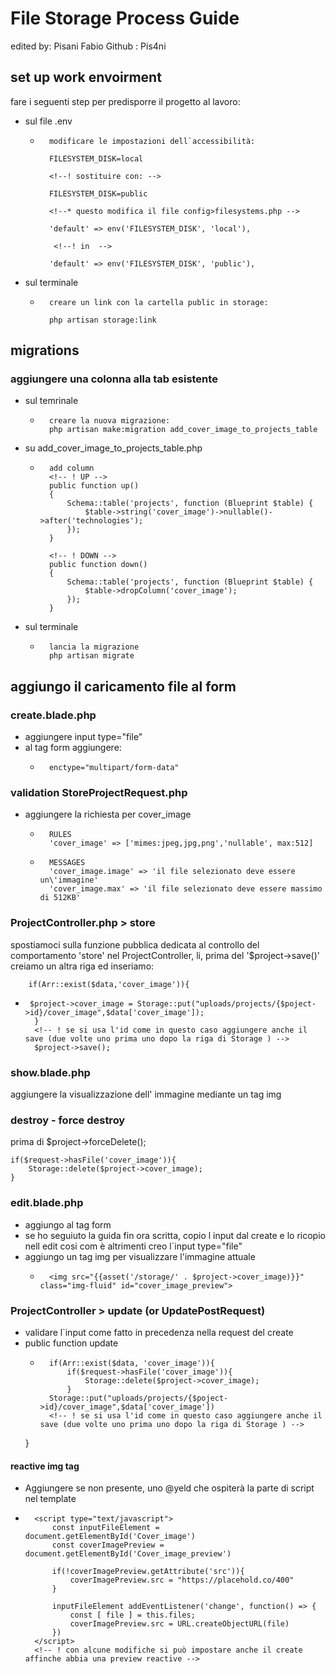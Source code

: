 # File Storage Process Guide 

edited by: Pisani Fabio
Github : Pis4ni

## set up work envoirment

fare i seguenti step per predisporre il progetto al lavoro:
- sul file .env
    -       modificare le impostazioni dell`accessibilità:

            FILESYSTEM_DISK=local

            <!--! sostituire con: -->

            FILESYSTEM_DISK=public

            <!--* questo modifica il file config>filesystems.php -->

            'default' => env('FILESYSTEM_DISK', 'local'),

             <!--! in  -->

            'default' => env('FILESYSTEM_DISK', 'public'),


- sul terminale
    -       creare un link con la cartella public in storage:
            
            php artisan storage:link

## migrations

### aggiungere una colonna alla tab esistente

- sul temrinale
    -       creare la nuova migrazione:
            php artisan make:migration add_cover_image_to_projects_table

- su add_cover_image_to_projects_table.php
    -       add column
            <!-- ! UP -->
            public function up()
            {
                Schema::table('projects', function (Blueprint $table) {
                    $table->string('cover_image')->nullable()->after('technologies');
                });
            }

            <!-- ! DOWN -->
            public function down()
            {
                Schema::table('projects', function (Blueprint $table) {
                    $table->dropColumn('cover_image');
                });
            }


- sul terminale
    -       lancia la migrazione
            php artisan migrate



## aggiungo il caricamento file al form

### create.blade.php

- aggiungere input type="file"
- al tag form aggiungere:
    -       enctype="multipart/form-data"


### validation StoreProjectRequest.php

-  aggiungere la richiesta per cover_image 
    -       RULES
            'cover_image' => ['mimes:jpeg,jpg,png','nullable', max:512]

    -       MESSAGES
            'cover_image.image' => 'il file selezionato deve essere un\'immagine'
            'cover_image.max' => 'il file selezionato deve essere massimo di 512KB'

### ProjectController.php > store

spostiamoci sulla funzione pubblica dedicata al controllo del comportamento 'store'
nel ProjectController, li, prima del '$project->save()' creiamo un altra riga ed inseriamo:
        <!-- ! ATTENZIONE SE SI USA L'ID NEL PATH IL TUTTO ANDRÀ SCRITTO DOPO IL ->save() -->
        
        if(Arr::exist($data,'cover_image')){
-      $project->cover_image = Storage::put("uploads/projects/{$poject->id}/cover_image",$data['cover_image']);
        }
        <!-- ! se si usa l'id come in questo caso aggiungere anche il save (due volte uno prima uno dopo la riga di Storage ) -->
        $project->save();


### show.blade.php

aggiungere la visualizzazione dell' immagine mediante un tag img

### destroy - force destroy

prima di $project->forceDelete();
    
    if($request->hasFile('cover_image')){
        Storage::delete($project->cover_image);
    }

### edit.blade.php
- aggiungo al tag form 
- se ho seguiuto la guida fin ora scritta, copio l input dal create e lo ricopio nell edit cosi com è
altrimenti creo l`input type="file"
- aggiungo un tag img per visualizzare l'immagine attuale 
    -       <img src="{{asset('/storage/' . $project->cover_image)}}" class="img-fluid" id="cover_image_preview">

### ProjectController > update (or UpdatePostRequest)

- validare l`input come fatto in precedenza nella request del create
- public function update   
    -       if(Arr::exist($data, 'cover_image')){
                if($request->hasFile('cover_image')){
                    Storage::delete($project->cover_image);
                }
            Storage::put("uploads/projects/{$poject->id}/cover_image",$data['cover_image'])
            <!-- ! se si usa l'id come in questo caso aggiungere anche il save (due volte uno prima uno dopo la riga di Storage ) -->
    }

#### reactive img tag

- Aggiungere se non presente, uno @yeld che ospiterà la parte di script nel template
-       <script type="text/javascript">
            const inputFileElement = document.getElementById('Cover_image')
            const coverImagePreview = document.getElementById('Cover_image_preview')
            
            if(!coverImagePreview.getAttribute('src')){
                coverImagePreview.src = "https://placehold.co/400"
            }
            
            inputFileElement addEventListener('change', function() => {
                const [ file ] = this.files;
                coverImagePreview.src = URL.createObjectURL(file)
            })
        </script>
        <!-- ! con alcune modifiche si può impostare anche il create affinche abbia una preview reactive -->
